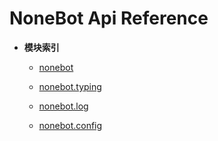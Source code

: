 # NoneBot Api Reference


* **模块索引**

    
    * [nonebot](nonebot.html)


    * [nonebot.typing](typing.html)


    * [nonebot.log](log.html)


    * [nonebot.config](config.html)
